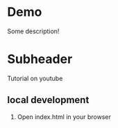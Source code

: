 # Demo

Some description!

# Subheader

Tutorial on youtube

## local development

1. Open index.html in your browser
